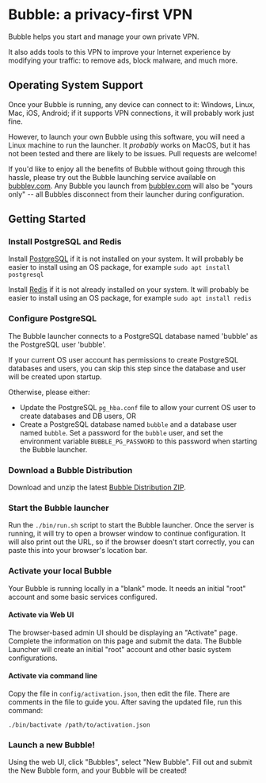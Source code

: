 # Bubble: a privacy-first VPN

Bubble helps you start and manage your own private VPN.

It also adds tools to this VPN to improve your Internet experience by modifying your traffic: to
remove ads, block malware, and much more.

## Operating System Support
Once your Bubble is running, any device can connect to it: Windows, Linux, Mac, iOS, Android; if it supports VPN connections,
it will probably work just fine.

However, to launch your own Bubble using this software, you will need a Linux machine to run the launcher.
It *probably* works on MacOS, but it has not been tested and there are likely to be issues. Pull requests are welcome!

If you'd like to enjoy all the benefits of Bubble without going through this hassle, please try out the Bubble launching
service available on [bubblev.com](https://bubblev.com). Any Bubble you launch from [bubblev.com](https://bubblev.com)
will also be "yours only" -- all Bubbles disconnect from their launcher during configuration.

## Getting Started

### Install PostgreSQL and Redis
Install [PostgreSQL](https://www.postgresql.org/download/) if it is not installed on your system.
It will probably be easier to install using an OS package, for example `sudo apt install postgresql`

Install [Redis](https://redis.io/download) if it is not already installed on your system.
It will probably be easier to install using an OS package, for example `sudo apt install redis`

### Configure PostgreSQL
The Bubble launcher connects to a PostgreSQL database named 'bubble' as the PostgreSQL user 'bubble'.

If your current OS user account has permissions to create PostgreSQL databases and users, you can skip this step
since the database and user will be created upon startup.

Otherwise, please either:
  * Update the PostgreSQL `pg_hba.conf` file to allow your current OS user to create databases and DB users, OR
  * Create a PostgreSQL database named `bubble` and a database user named `bubble`. Set a password for the `bubble` user,
  and set the environment variable `BUBBLE_PG_PASSWORD` to this password when starting the Bubble launcher.

### Download a Bubble Distribution
Download and unzip the latest [Bubble Distribution ZIP](https://bubblev.com/download).

### Start the Bubble launcher
Run the `./bin/run.sh` script to start the Bubble launcher. Once the server is running, it will try to open a browser window
to continue configuration. It will also print out the URL, so if the browser doesn't start correctly, you can paste this
into your browser's location bar.

### Activate your local Bubble
Your Bubble is running locally in a "blank" mode. It needs an initial "root" account and some basic services configured.

#### Activate via Web UI
The browser-based admin UI should be displaying an "Activate" page. Complete the information on this page and submit the
data. The Bubble Launcher will create an initial "root" account and other basic system configurations. 

#### Activate via command line
Copy the file in `config/activation.json`, then edit the file. There are comments in the file to guide you.
After saving the updated file, run this command:

   `./bin/bactivate /path/to/activation.json`

### Launch a new Bubble!
Using the web UI, click "Bubbles", select "New Bubble". Fill out and submit the New Bubble form, and your Bubble will be created!
